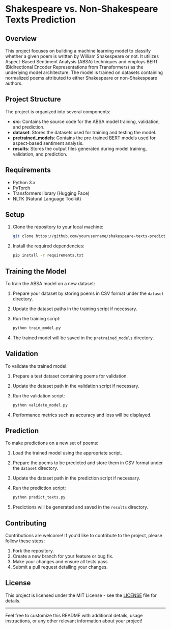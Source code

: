
# Shakespeare vs. Non-Shakespeare Texts Prediction

## Overview

This project focuses on building a machine learning model to classify whether a given poem is written by William Shakespeare or not. It utilizes Aspect-Based Sentiment Analysis (ABSA) techniques and employs BERT (Bidirectional Encoder Representations from Transformers) as the underlying model architecture. The model is trained on datasets containing normalized poems attributed to either Shakespeare or non-Shakespeare authors.

## Project Structure

The project is organized into several components:

- **src**: Contains the source code for the ABSA model training, validation, and prediction.
- **dataset**: Stores the datasets used for training and testing the model.
- **pretrained_models**: Contains the pre-trained BERT models used for aspect-based sentiment analysis.
- **results**: Stores the output files generated during model training, validation, and prediction.

## Requirements

- Python 3.x
- PyTorch
- Transformers library (Hugging Face)
- NLTK (Natural Language Toolkit)

## Setup

1. Clone the repository to your local machine:

   ```bash
   git clone https://github.com/yourusername/shakespeare-texts-prediction.git
   ```

2. Install the required dependencies:

   ```bash
   pip install -r requirements.txt
   ```

## Training the Model

To train the ABSA model on a new dataset:

1. Prepare your dataset by storing poems in CSV format under the `dataset` directory.
2. Update the dataset paths in the training script if necessary.
3. Run the training script:

   ```bash
   python train_model.py
   ```

4. The trained model will be saved in the `pretrained_models` directory.

## Validation

To validate the trained model:

1. Prepare a test dataset containing poems for validation.
2. Update the dataset path in the validation script if necessary.
3. Run the validation script:

   ```bash
   python validate_model.py
   ```

4. Performance metrics such as accuracy and loss will be displayed.

## Prediction

To make predictions on a new set of poems:

1. Load the trained model using the appropriate script.
2. Prepare the poems to be predicted and store them in CSV format under the `dataset` directory.
3. Update the dataset path in the prediction script if necessary.
4. Run the prediction script:

   ```bash
   python predict_texts.py
   ```

5. Predictions will be generated and saved in the `results` directory.

## Contributing

Contributions are welcome! If you'd like to contribute to the project, please follow these steps:

1. Fork the repository.
2. Create a new branch for your feature or bug fix.
3. Make your changes and ensure all tests pass.
4. Submit a pull request detailing your changes.

## License

This project is licensed under the MIT License - see the [LICENSE](LICENSE) file for details.

---

Feel free to customize this README with additional details, usage instructions, or any other relevant information about your project!

